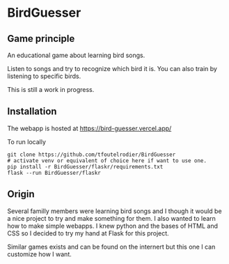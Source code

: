 # BirdGuesser

## Game principle
An educational game about learning bird songs. 

Listen to songs and try to recognize which bird it is.
You can also train by listening to specific birds.

This is still a work in progress.

## Installation

The webapp is hosted at https://bird-guesser.vercel.app/

To run locally
```
git clone https://github.com/tfoutelrodier/BirdGuesser
# activate venv or equivalent of choice here if want to use one.
pip install -r BirdGuesser/flaskr/requirements.txt
flask --run BirdGuesser/flaskr
```

## Origin

Several familly members were learning bird songs and I though it would be a nice project to try and make something for them.
I also wanted to learn how to make simple webapps. I knew python and the bases of HTML and CSS so I decided to try my hand at Flask for this project. 

Similar games exists and can be found on the internert but this one I can customize how I want.




